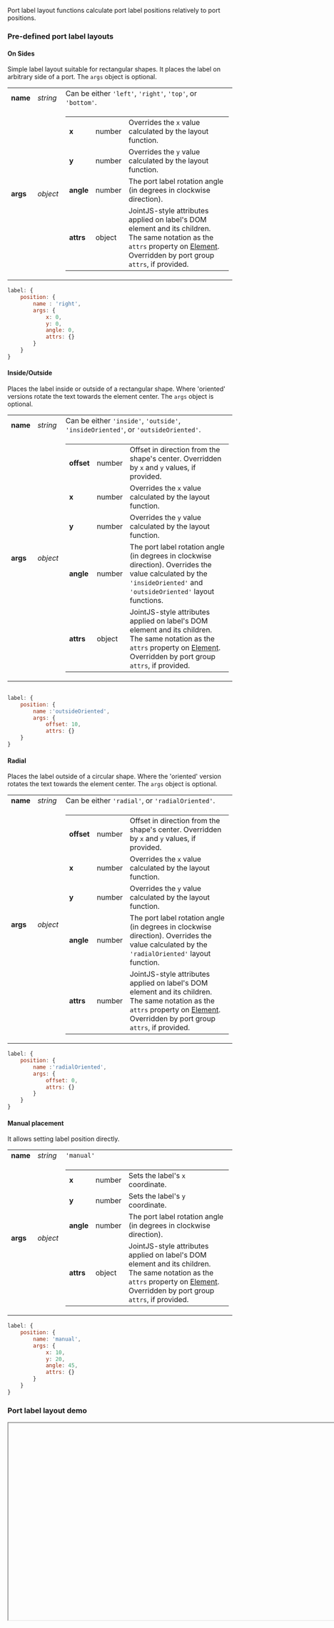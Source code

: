 Port label layout functions calculate port label positions relatively to port positions.

### Pre-defined port label layouts

#### On Sides

Simple label layout suitable for rectangular shapes. It places the label on arbitrary side of a port. The `args` object is optional.

<table>
    <tr>
        <td><b>name</b></td>
        <td><i>string</i></td>
        <td>
            Can be either <code>'left'</code>, <code>'right'</code>, <code>'top'</code>, or <code>'bottom'</code>.
        </td>
    </tr>
    <tr>
        <td><b>args</b></td>
        <td><i>object</i></td>
        <td>
            <table>
                <tr>
                    <td><b>x</b></td>
                    <td>number</td>
                    <td>Overrides the <code>x</code> value calculated by the layout function.</td>
                </tr>
                <tr>
                    <td><b>y</b></td>
                    <td>number</td>
                    <td>Overrides the <code>y</code> value calculated by the layout function.</td>
                </tr>
                <tr>
                    <td><b>angle</b></td>
                    <td>number</td>
                    <td>The port label rotation angle (in degrees in clockwise direction).</td>
                </tr>
                <tr>
                    <td><b>attrs</b></td>
                    <td>object</td>
                    <td>JointJS-style attributes applied on label's DOM element and its children. The same notation as the <code>attrs</code> property on <a href="#dia.Element.intro.presentation">Element</a>. Overridden by port group <code>attrs</code>, if provided.</td>
                </tr>
            </table>
        </td>
    </tr>
</table>

```javascript
label: {
    position: {
        name : 'right',
        args: {
            x: 0,
            y: 0,
            angle: 0,
            attrs: {}
        }
    }
}
```

#### Inside/Outside

Places the label inside or outside of a rectangular shape. Where 'oriented' versions rotate the text towards the element center. The `args` object is optional.

<table>
    <tr>
        <td><b>name</b></td>
        <td><i>string</i></td>
        <td>
            Can be either <code>'inside'</code>, <code>'outside'</code>, <code>'insideOriented'</code>, or <code>'outsideOriented'</code>.
        </td>
    </tr>
    <tr>
        <td><b>args</b></td>
        <td><i>object</i></td>
        <td>
            <table>
                <tr>
                    <td><b>offset</b></td>
                    <td>number</td>
                    <td>Offset in direction from the shape's center. Overridden by <code>x</code> and <code>y</code> values, if provided.</td>
                </tr>
                <tr>
                    <td><b>x</b></td>
                    <td>number</td>
                    <td>Overrides the <code>x</code> value calculated by the layout function.</td>
                </tr>
                <tr>
                    <td><b>y</b></td>
                    <td>number</td>
                    <td>Overrides the <code>y</code> value calculated by the layout function.</td>
                </tr>
                <tr>
                    <td><b>angle</b></td>
                    <td>number</td>
                    <td>The port label rotation angle (in degrees in clockwise direction). Overrides the value calculated by the <code>'insideOriented'</code> and <code>'outsideOriented'</code> layout functions.</td>
                </tr>
                <tr>
                    <td><b>attrs</b></td>
                    <td>object</td>
                    <td>JointJS-style attributes applied on label's DOM element and its children. The same notation as the <code>attrs</code> property on <a href="#dia.Element.intro.presentation">Element</a>. Overridden by port group <code>attrs</code>, if provided.</td>
                </tr>
            </table>
        </td>
    </tr>
</table>

```javascript

label: {
    position: {
        name :'outsideOriented',
        args: {
            offset: 10,
            attrs: {}
    }
}
```

#### Radial

Places the label outside of a circular shape. Where the 'oriented' version rotates the text towards the element center. The `args` object is optional.

<table>
    <tr>
        <td><b>name</b></td>
        <td><i>string</i></td>
        <td>
            Can be either <code>'radial'</code>, or <code>'radialOriented'</code>.
        </td>
    </tr>
    <tr>
        <td><b>args</b></td>
        <td><i>object</i></td>
        <td>
            <table>
                <tr>
                    <td><b>offset</b></td>
                    <td>number</td>
                    <td>Offset in direction from the shape's center. Overridden by <code>x</code> and <code>y</code> values, if provided.</td>
                </tr>
                <tr>
                    <td><b>x</b></td>
                    <td>number</td>
                    <td>Overrides the <code>x</code> value calculated by the layout function.</td>
                </tr>
                <tr>
                    <td><b>y</b></td>
                    <td>number</td>
                    <td>Overrides the <code>y</code> value calculated by the layout function.</td>
                </tr>
                <tr>
                    <td><b>angle</b></td>
                    <td>number</td>
                    <td>The port label rotation angle (in degrees in clockwise direction). Overrides the value calculated by the <code>'radialOriented'</code> layout function.</td>
                </tr>
                <tr>
                    <td><b>attrs</b></td>
                    <td>number</td>
                    <td>JointJS-style attributes applied on label's DOM element and its children. The same notation as the <code>attrs</code> property on <a href="#dia.Element.intro.presentation">Element</a>. Overridden by port group <code>attrs</code>, if provided.</td>
                </tr>
            </table>
        </td>
    </tr>
</table>

```javascript
label: {
    position: {
        name :'radialOriented',
        args: {
            offset: 0,
            attrs: {}
        }
    }
}
```

#### Manual placement

It allows setting label position directly.

<table>
    <tr>
        <td><b>name</b></td>
        <td><i>string</i></td>
        <td>
            <code>'manual'</code>
        </td>
    </tr>
    <tr>
        <td><b>args</b></td>
        <td><i>object</i></td>
        <td>
            <table>
                <tr>
                    <td><b>x</b></td>
                    <td>number</td>
                    <td>Sets the label's <code>x</code> coordinate.</td>
                </tr>
                <tr>
                    <td><b>y</b></td>
                    <td>number</td>
                    <td>Sets the label's <code>y</code> coordinate.</td>
                </tr>
                <tr>
                    <td><b>angle</b></td>
                    <td>number</td>
                    <td>The port label rotation angle (in degrees in clockwise direction).</td>
                </tr>
                <tr>
                    <td><b>attrs</b></td>
                    <td>object</td>
                    <td>JointJS-style attributes applied on label's DOM element and its children. The same notation as the <code>attrs</code> property on <a href="#dia.Element.intro.presentation">Element</a>. Overridden by port group <code>attrs</code>, if provided.</td>
                </tr>
            </table>
        </td>
    </tr>
</table>

```javascript
label: {
    position: {
        name: 'manual',
        args: {
            x: 10,
            y: 20,
            angle: 45,
            attrs: {}
        }
    }
}

```

### Port label layout demo

<iframe src="about:blank" data-src="./demo/layout/PortLabel/portLabel.html" style="height: 442px; width: 803px;"></iframe>
